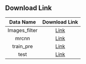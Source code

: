## Download Link
| Data Name       | Download Link    |
| :--------------:| :---------------:  |
| Images_filter   | [Link](http://ncyusclab.synology.me/mango/Data/Images_filter.zip)|
| mrcnn           | [Link](http://ncyusclab.synology.me/mango/Data/mrcnn.zip)        |
| train_pre       | [Link](http://ncyusclab.synology.me/mango/Data/train_pre.zip)    |
| test            | [Link](http://ncyusclab.synology.me/mango/Data/test.zip)         |
